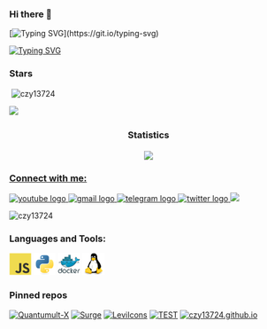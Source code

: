 ### Hi there 👋
[![Typing SVG](https://readme-typing-svg.demolab.com?font=Fira+Code&pause=1000&color=F7A733&random=false&width=435&lines=Hello%2C+I'm+Levi.)](https://git.io/typing-svg)


[![Typing SVG](https://readme-typing-svg.demolab.com?font=Fira+Code&pause=1000&color=F7B9F6&random=false&width=435&lines=%F0%9F%92%99+If+you+like%2C+give+%E2%AD%90%EF%B8%8F+and+share+it)](https://git.io/typing-svg)

<h3 align="left">Stars</h3>
<p>&nbsp;<img align="center" height="180em" src="https://github-readme-stats.vercel.app/api?username=czy13724&show_icons=true&locale=en&theme=transparent" alt="czy13724" /></p>

<img src="https://user-images.githubusercontent.com/73097560/115834477-dbab4500-a447-11eb-908a-139a6edaec5c.gif"><h3 align="center">Statistics</h3>
<div align="center">
<a href="https://github.com/czy13724">
<img align="center" src="http://github-profile-summary-cards.vercel.app/api/cards/profile-details?username=czy13724&theme=transparent" height="180em" />
</div>


###
</div><h3 align="left">Connect with me:</h3>
<div align="left">
  <a href="https://www.youtube.com/channel/UCwm1T5uwxNrkI0JdemXwP_Q" target="_blank">
    <img src="https://img.shields.io/static/v1?message=Youtube&logo=youtube&label=&color=FF0000&logoColor=white&labelColor=&style=for-the-badge" height="35" alt="youtube logo"  />
  </a>
  <a href="mailto:contact@levifree.tech" target="_blank">
    <img src="https://img.shields.io/static/v1?message=Gmail&logo=gmail&label=&color=D14836&logoColor=white&labelColor=&style=for-the-badge" height="35" alt="gmail logo"  />
  </a>
  <a href="https://t.me/i_Levibot" target="_blank">
    <img src="https://img.shields.io/static/v1?message=Telegram&logo=telegram&label=&color=2CA5E0&logoColor=white&labelColor=&style=for-the-badge" height="35" alt="telegram logo"  />
  </a>
  <a href="https://twitter.com/L13724" target="_blank">
    <img src="https://img.shields.io/static/v1?message=Twitter&logo=twitter&label=&color=1DA1F2&logoColor=white&labelColor=&style=for-the-badge" height="35" alt="twitter logo"  />
  </a>
  <a href="https://github.com/czy13724" target="_blank">
    <img src="https://img.shields.io/badge/GitHub-100000?style=for-the-badge&logo=github&logoColor=white" target="_blank" height="35">
  </a>
</div>

<p align="left"> <img src="https://komarev.com/ghpvc/?username=czy13724&label=Profile%20views&color=0e75b6&style=flat" alt="czy13724" /> </p>

<h3 align="left">Languages and Tools:</h3>
<p align="left">
<img src="https://raw.githubusercontent.com/teamedwardforever/Readme-Generator/71f25dd8b98329b168142a6b782a107b75eab178/svg/Skills/Languages/javascript-original.svg" alt="Javascript" width="40" height="40"/>
<img src="https://raw.githubusercontent.com/teamedwardforever/Readme-Generator/71f25dd8b98329b168142a6b782a107b75eab178/svg/Skills/Languages/python-original.svg" alt="Python" width="40" height="40"/>
<img src="https://raw.githubusercontent.com/teamedwardforever/Readme-Generator/71f25dd8b98329b168142a6b782a107b75eab178/svg/Skills/Devops/docker-original-wordmark.svg" alt="Docker" width="40" height="40"/>
<img src="https://raw.githubusercontent.com/teamedwardforever/Readme-Generator/71f25dd8b98329b168142a6b782a107b75eab178/svg/Skills/Other/linux-original.svg" alt="Linux" width="40" height="40"/>
</p>

### Pinned repos
[![Quantumult-X](https://img.shields.io/badge/-Quantumult_X-555555?style=for-the-badge&logo=github&labelColor=000000)](https://github.com/czy13724/Quantumult-X)
[![Surge](https://img.shields.io/badge/-Surge-555555?style=for-the-badge&logo=github&labelColor=000000)](https://github.com/czy13724/Surge)
[![LeviIcons](https://img.shields.io/badge/-LeviIcons-555555?style=for-the-badge&logo=github&labelColor=000000)](https://github.com/czy13724/LeviIcons)
[![TEST](https://img.shields.io/badge/-TEST-555555?style=for-the-badge&logo=github&labelColor=000000)](https://github.com/czy13724/TEST)
[![czy13724.github.io](https://img.shields.io/badge/-czy13724.github.io-555555?style=for-the-badge&logo=github&labelColor=000000)](https://github.com/czy13724/czy13724.github.io)
